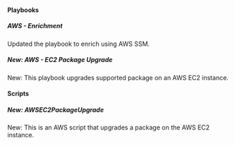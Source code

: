 
#### Playbooks

##### AWS - Enrichment

Updated the playbook to enrich using AWS SSM.

##### New: AWS - EC2 Package Upgrade

New: This playbook upgrades supported package on an AWS EC2 instance.

#### Scripts

##### New: AWSEC2PackageUpgrade

New: This is an AWS script that upgrades a package on the AWS EC2 instance.
